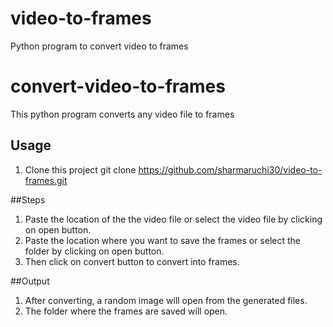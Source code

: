 # video-to-frames
Python program to convert video to frames
# convert-video-to-frames
This python program converts any video file to frames

## Usage
1. Clone this project git clone https://github.com/sharmaruchi30/video-to-frames.git

##Steps
1. Paste the location of the the video file or select the video file by clicking on open button.
2. Paste the location where you want to save the frames or select the folder by clicking on open button.
3. Then click on convert button to convert into frames.

##Output
1. After converting, a random image will open from the generated files.
2. The folder where the frames are saved will open.
